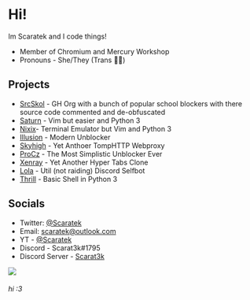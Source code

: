 # Hi!
Im Scaratek and I code things!
- Member of Chromium and Mercury Workshop
- Pronouns - She/They (Trans 🏳️‍⚧️)

## Projects
- [SrcSkol](https://github.com/src-skol) - GH Org with a bunch of popular school blockers with there source code commented and de-obfuscated
- [Saturn](https://github.com/scaratek/saturn) - Vim but easier and Python 3
- [Nixix](https://github.com/scaratek/nixix)- Terminal Emulator but Vim and Python 3
- [Illusion](https://github.com/chromium-workshop/illusion) - Modern Unblocker 
- [Skyhigh](https://github.com/chromium-workshop/skyhigh) - Yet Anthoer TompHTTP Webproxy
- [ProCz](https://github.com/scaratek/proxz) - The Most Simplistic Unblocker Ever
- [Xenray](https://github.com/chromium-workshop/xenray) - Yet Another Hyper Tabs Clone
- [Lola](https://github.com/scaratek/lola) - Util (not raiding) Discord Selfbot
- [Thrill](https://github.com/scaratek/thrill) - Basic Shell in Python 3

## Socials
- Twitter: [@Scaratek](https://www.twiter.com/scaratek)
- Email: scaratek@outlook.com
- YT - [@Scaratek](https://www.youtuber.com/@scaratek)
- Discord - Scarat3k#1795
- Discord Server - [Scarat3k](https://discord.gg/JawyTs5zsh)

<a href="https://www.buymeacoffee.com/scarat3k"><img src="https://img.buymeacoffee.com/button-api/?text=Buy me a coffee&emoji=☕&slug=scarat3k&button_colour=f5bce0&font_colour=000000&font_family=Cookie&outline_colour=000000&coffee_colour=FFDD00" /></a>
###### hi :3
